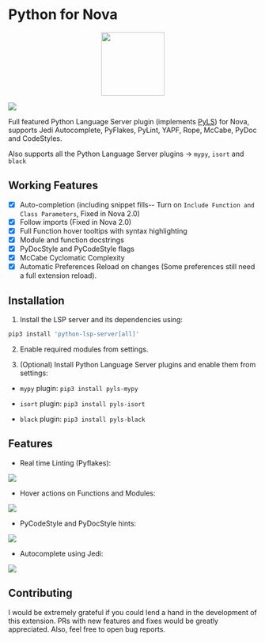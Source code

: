 # Python for Nova
<p align="center">
    <img src="https://raw.githubusercontent.com/mmshivesh/PyLS-Nova.novaextension/master/extension.png" height="128" width="128">
</p>

![](https://img.shields.io/badge/dynamic/json?color=brightgreen&label=Latest%20Version&query=%24.version&url=https%3A%2F%2Fraw.githubusercontent.com%2Fmmshivesh%2FPython-Nova.novaextension%2Fmaster%2Fextension.json)

Full featured Python Language Server plugin (implements [PyLS](https://github.com/python-lsp/python-lsp-server)) for Nova, supports Jedi Autocomplete, PyFlakes, PyLint, YAPF, Rope, McCabe, PyDoc and CodeStyles.

Also supports all the Python Language Server plugins → `mypy`, `isort` and `black`

## Working Features

- [x] Auto-completion (including snippet fills-- Turn on `Include Function and Class Parameters`, Fixed in Nova 2.0)
- [x] Follow imports (Fixed in Nova 2.0)
- [x] Full Function hover tooltips with syntax highlighting
- [x] Module and function docstrings
- [x] PyDocStyle and PyCodeStyle flags
- [x] McCabe Cyclomatic Complexity
- [x] Automatic Preferences Reload on changes (Some preferences still need a full extension reload).

## Installation

1. Install the LSP server and its dependencies using:

```bash
pip3 install 'python-lsp-server[all]'
```

2. Enable required modules from settings.

3. (Optional) Install Python Language Server plugins and enable them from settings:

- `mypy` plugin: `pip3 install pyls-mypy`

- `isort` plugin: `pip3 install pyls-isort`

- `black` plugin: `pip3 install pyls-black`


## Features

- Real time Linting (Pyflakes):

![](https://raw.githubusercontent.com/mmshivesh/Python-Nova.novaextension/master/.github/images/realtimeLinting.png)

- Hover actions on Functions and Modules:

![](https://raw.githubusercontent.com/mmshivesh/Python-Nova.novaextension/master/.github/images/hover.png)

- PyCodeStyle and PyDocStyle hints:

![](https://raw.githubusercontent.com/mmshivesh/Python-Nova.novaextension/master/.github/images/doccode.gif)

- Autocomplete using Jedi:

![](https://raw.githubusercontent.com/mmshivesh/Python-Nova.novaextension/master/.github/images/autoComplete.gif)

## Contributing

I would be extremely grateful if you could lend a hand in the development of this extension. PRs with new features and fixes would be greatly appreciated. Also, feel free to open bug reports.
